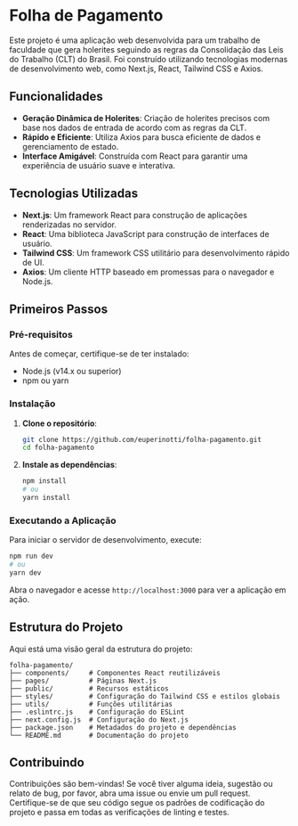 # Folha de Pagamento

Este projeto é uma aplicação web desenvolvida para um trabalho de faculdade que gera holerites seguindo as regras da Consolidação das Leis do Trabalho (CLT) do Brasil. Foi construído utilizando tecnologias modernas de desenvolvimento web, como Next.js, React, Tailwind CSS e Axios.

## Funcionalidades

- **Geração Dinâmica de Holerites**: Criação de holerites precisos com base nos dados de entrada de acordo com as regras da CLT.
- **Rápido e Eficiente**: Utiliza Axios para busca eficiente de dados e gerenciamento de estado.
- **Interface Amigável**: Construída com React para garantir uma experiência de usuário suave e interativa.

## Tecnologias Utilizadas

- **Next.js**: Um framework React para construção de aplicações renderizadas no servidor.
- **React**: Uma biblioteca JavaScript para construção de interfaces de usuário.
- **Tailwind CSS**: Um framework CSS utilitário para desenvolvimento rápido de UI.
- **Axios**: Um cliente HTTP baseado em promessas para o navegador e Node.js.

## Primeiros Passos

### Pré-requisitos

Antes de começar, certifique-se de ter instalado:

- Node.js (v14.x ou superior)
- npm ou yarn

### Instalação

1. **Clone o repositório**:
   ```bash
   git clone https://github.com/euperinotti/folha-pagamento.git
   cd folha-pagamento
   ```

2. **Instale as dependências**:
   ```bash
   npm install
   # ou
   yarn install
   ```

### Executando a Aplicação

Para iniciar o servidor de desenvolvimento, execute:

```bash
npm run dev
# ou
yarn dev
```

Abra o navegador e acesse `http://localhost:3000` para ver a aplicação em ação.

<!-- ### Construindo para Produção

Para construir a aplicação para produção, execute:

```bash
npm run build
# ou
yarn build
```

Em seguida, para iniciar o servidor de produção:

```bash
npm start
# ou
yarn start
``` -->

<!-- ### Linting

Para manter a qualidade do código, faça a lintagem do seu código usando:

```bash
npm run lint
# ou
yarn lint
``` -->

## Estrutura do Projeto

Aqui está uma visão geral da estrutura do projeto:

```
folha-pagamento/
├── components/     # Componentes React reutilizáveis
├── pages/          # Páginas Next.js
├── public/         # Recursos estáticos
├── styles/         # Configuração do Tailwind CSS e estilos globais
├── utils/          # Funções utilitárias
├── .eslintrc.js    # Configuração do ESLint
├── next.config.js  # Configuração do Next.js
├── package.json    # Metadados do projeto e dependências
└── README.md       # Documentação do projeto
```

## Contribuindo

Contribuições são bem-vindas! Se você tiver alguma ideia, sugestão ou relato de bug, por favor, abra uma issue ou envie um pull request. Certifique-se de que seu código segue os padrões de codificação do projeto e passa em todas as verificações de linting e testes.